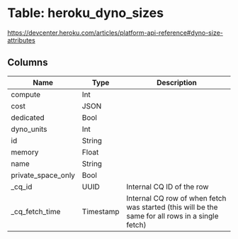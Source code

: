
# Table: heroku_dyno_sizes
https://devcenter.heroku.com/articles/platform-api-reference#dyno-size-attributes
## Columns
| Name        | Type           | Description  |
| ------------- | ------------- | -----  |
|compute|Int||
|cost|JSON||
|dedicated|Bool||
|dyno_units|Int||
|id|String||
|memory|Float||
|name|String||
|private_space_only|Bool||
|_cq_id|UUID|Internal CQ ID of the row|
|_cq_fetch_time|Timestamp|Internal CQ row of when fetch was started (this will be the same for all rows in a single fetch)|
